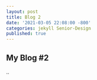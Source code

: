 ```yaml
---
layout: post
title: Blog 2
date: '2021-03-05 22:08:00 -800'
categories: jekyll Senior-Design
published: true
---
```


## My Blog #2
..

